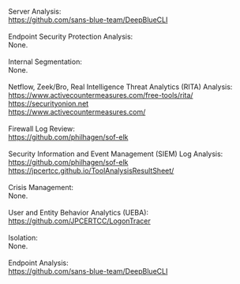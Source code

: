 Server Analysis:</br>
https://github.com/sans-blue-team/DeepBlueCLI</br>
</br>
Endpoint Security Protection Analysis:</br>
None.</br>
</br>
Internal Segmentation:</br>
None.</br>
</br>
Netflow, Zeek/Bro, Real Intelligence Threat Analytics (RITA) Analysis:</br>
https://www.activecountermeasures.com/free-tools/rita/</br>
https://securityonion.net</br>
https://www.activecountermeasures.com/</br>
</br>
Firewall Log Review:</br>
https://github.com/philhagen/sof-elk</br>
</br>
Security Information and Event Management (SIEM) Log Analysis:</br>
https://github.com/philhagen/sof-elk</br>
https://jpcertcc.github.io/ToolAnalysisResultSheet/</br>
</br>
Crisis Management:</br>
None.</br>
</br>
User and Entity Behavior Analytics (UEBA):</br>
https://github.com/JPCERTCC/LogonTracer</br>
</br>
Isolation:</br>
None.</br>
</br>
Endpoint Analysis:</br>
https://github.com/sans-blue-team/DeepBlueCLI</br>

